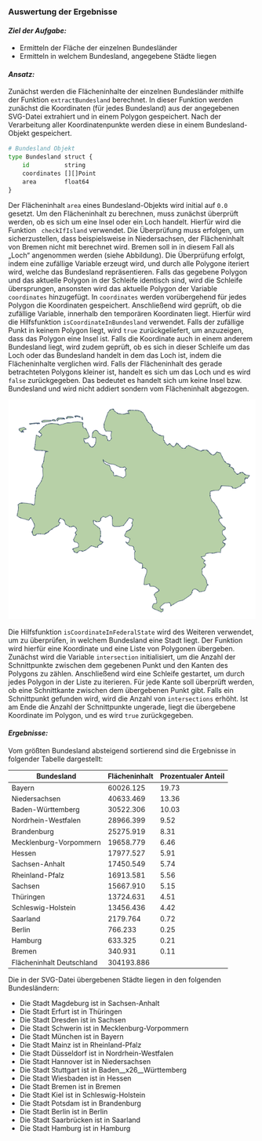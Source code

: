 ### Auswertung der Ergebnisse

#### *Ziel der Aufgabe:*
- Ermitteln der Fläche der einzelnen Bundesländer
- Ermitteln in welchem Bundesland, angegebene Städte liegen

#### *Ansatz:*

Zunächst werden die Flächeninhalte der einzelnen Bundesländer mithilfe der Funktion 
`extractBundesland` berechnet. In dieser Funktion werden zunächst die Koordinaten 
(für jedes Bundesland) aus der angegebenen SVG-Datei extrahiert und in einem Polygon 
gespeichert. Nach der Verarbeitung aller Koordinatenpunkte werden diese in einem Bundesland-
Objekt gespeichert.
```Python
# Bundesland Objekt
type Bundesland struct {
    id          string
    coordinates [][]Point
    area        float64
}
```
Der Flächeninhalt `area` eines Bundesland-Objekts wird initial auf `0.0` gesetzt. 
Um den Flächeninhalt zu berechnen, muss zunächst überprüft werden, ob es sich um 
eine Insel oder ein Loch handelt. Hierfür wird die Funktion ` checkIfIsland` 
verwendet. Die Überprüfung muss erfolgen, um sicherzustellen, dass beispielsweise 
in Niedersachsen, der Flächeninhalt von Bremen nicht mit berechnet wird. Bremen 
soll in in diesem Fall als „Loch“ angenommen werden (siehe Abbildung). Die 
Überprüfung erfolgt, indem eine zufällige Variable erzeugt wird, und durch alle
Polygone iteriert wird, welche das Bundesland repräsentieren. Falls das gegebene 
Polygon und das aktuelle Polygon in der Schleife identisch sind, wird die Schleife 
übersprungen, ansonsten wird das aktuelle Polygon der Variable `coordinates` 
hinzugefügt. In `coordinates` werden vorübergehend für jedes Polygon die Koordinaten 
gespeichert. Anschließend wird geprüft, ob die zufällige Variable, innerhalb den 
temporären Koordinaten liegt. Hierfür wird die Hilfsfunktion `isCoordinateInBundesland` 
verwendet. Falls der zufällige Punkt in keinem Polygon liegt, wird `true` zurückgeliefert, 
um anzuzeigen, dass das Polygon eine Insel ist. Falls die Koordinate auch in einem anderem
Bundesland liegt, wird zudem geprüft, ob es sich in dieser Schleife um das Loch oder das 
Bundesland handelt in dem das Loch ist, indem die Flächeninhalte verglichen wird. Falls
der Flächeninhalt des gerade betrachteten Polygons kleiner ist, handelt es sich um das Loch
und es wird `false` zurückgegeben. Das bedeutet es handelt sich um keine Insel bzw. Bundesland 
und wird nicht addiert sondern vom Flächeninhalt abgezogen.

![Niedersachsen_ohne_Bremen.png](Niedersachsen_ohne_Bremen.png)

Die Hilfsfunktion `isCoordinateInFederalState` wird des Weiteren verwendet, um zu überprüfen, 
in welchem Bundesland eine Stadt liegt. Der Funktion wird hierfür eine Koordinate und eine 
Liste von Polygonen übergeben. Zunächst wird die Variable `intersection` initialisiert, um die 
Anzahl der Schnittpunkte zwischen dem gegebenen Punkt und den Kanten des Polygons zu zählen. 
Anschließend wird eine Schleife gestartet, um durch jedes Polygon in der Liste zu iterieren. 
Für jede Kante soll überprüft werden, ob eine Schnittkante zwischen dem übergebenen Punkt gibt. 
Falls ein Schnittpunkt gefunden wird, wird die Anzahl von `intersections` erhöht. Ist am Ende 
die Anzahl der Schnittpunkte ungerade, liegt die übergebene Koordinate im Polygon, und es wird 
`true` zurückgegeben.

#### *Ergebnisse:*
Vom größten Bundesland absteigend sortierend sind die Ergebnisse in folgender Tabelle dargestellt:

| Bundesland                | Flächeninhalt  | Prozentualer Anteil |
|---------------------------|----------------|---------------------|
| Bayern                    | 60026.125      | 19.73               |
| Niedersachsen             | 40633.469      | 13.36               |
| Baden-Württemberg         | 30522.306      | 10.03               |
| Nordrhein-Westfalen       | 28966.399      | 9.52                |
| Brandenburg               | 25275.919      | 8.31                |
| Mecklenburg-Vorpommern    | 19658.779      | 6.46                |
| Hessen                    | 17977.527      | 5.91                |
| Sachsen-Anhalt            | 17450.549      | 5.74                |
| Rheinland-Pfalz           | 16913.581      | 5.56                |
| Sachsen                   | 15667.910      | 5.15                |
| Thüringen                 | 13724.631      | 4.51                |
| Schleswig-Holstein        | 13456.436      | 4.42                |
| Saarland                  | 2179.764       | 0.72                |
| Berlin                    | 766.233        | 0.25                |
| Hamburg                   | 633.325        | 0.21                |
| Bremen                    | 340.931        | 0.11                |
| Flächeninhalt Deutschland | 304193.886     |   

Die in der SVG-Datei übergebenen Städte liegen in den folgenden Bundesländern:
- Die Stadt Magdeburg ist in Sachsen-Anhalt
- Die Stadt Erfurt ist in Thüringen
- Die Stadt Dresden ist in Sachsen
- Die Stadt Schwerin ist in Mecklenburg-Vorpommern
- Die Stadt München ist in Bayern
- Die Stadt Mainz ist in Rheinland-Pfalz
- Die Stadt Düsseldorf ist in Nordrhein-Westfalen
- Die Stadt Hannover ist in Niedersachsen
- Die Stadt Stuttgart ist in Baden__x26__Württemberg
- Die Stadt Wiesbaden ist in Hessen
- Die Stadt Bremen ist in Bremen
- Die Stadt Kiel ist in Schleswig-Holstein
- Die Stadt Potsdam ist in Brandenburg
- Die Stadt Berlin ist in Berlin
- Die Stadt Saarbrücken ist in Saarland
- Die Stadt Hamburg ist in Hamburg




